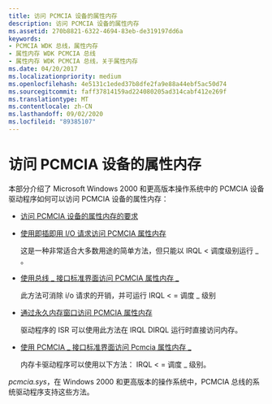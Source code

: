 ```yaml
---
title: 访问 PCMCIA 设备的属性内存
description: 访问 PCMCIA 设备的属性内存
ms.assetid: 270b8821-6322-4694-83eb-de319197dd6a
keywords:
- PCMCIA WDK 总线，属性内存
- 属性内存 WDK PCMCIA 总线
- 属性内存 WDK PCMCIA 总线，关于属性内存
ms.date: 04/20/2017
ms.localizationpriority: medium
ms.openlocfilehash: 4e5131c1eded37b8dfe2fa9e88a44ebf5ac50d74
ms.sourcegitcommit: faff37814159ad224080205ad314cabf412e269f
ms.translationtype: MT
ms.contentlocale: zh-CN
ms.lasthandoff: 09/02/2020
ms.locfileid: "89385107"
---
```

# <a name="access-attribute-memory-of-a-pcmcia-device"></a>访问 PCMCIA 设备的属性内存





本部分介绍了 Microsoft Windows 2000 和更高版本操作系统中的 PCMCIA 设备驱动程序如何可以访问 PCMCIA 设备的属性内存：

-   [访问 PCMCIA 设备的属性内存的要求](./requirements-for-accessing-attribute-memory-of-a-pcmcia-device.md)

-   [使用即插即用 I/O 请求访问 PCMCIA 属性内存](./access-pcmcia-attribute-memory-by-using-a-plug-and-play-i-o-request.md)

    这是一种非常适合大多数用途的简单方法，但只能以 IRQL &lt; 调度级别运行 \_ 。

-   [使用总线 \_ 接口标准界面访问 PCMCIA 属性内存 \_](./access-pcmcia-attribute-memory-by-using-a-bus-interface-standard-inter.md)

    此方法可消除 i/o 请求的开销，并可运行 IRQL &lt; = 调度 \_ 级别

-   [通过永久内存窗口访问 PCMCIA 属性内存](./access-pcmcia-attribute-memory-through-a-permanent-memory-window.md)

    驱动程序的 ISR 可以使用此方法在 IRQL DIRQL 运行时直接访问内存。

-   [使用 PCMCIA \_ 接口标准界面访问 Pcmcia 属性内存 \_](./access-pcmcia-attribute-memory-by-using-a-pcmcia-interface-standard-in.md)

    内存卡驱动程序可以使用以下方法： IRQL &lt; = 调度 \_ 级别。

*pcmcia.sys*，在 Windows 2000 和更高版本的操作系统中，PCMCIA 总线的系统驱动程序支持这些方法。

 

